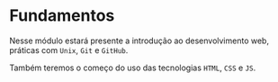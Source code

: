 # Fundamentos

Nesse módulo estará presente a introdução ao desenvolvimento web, práticas com `Unix`, `Git` e `GitHub`.

Também teremos o começo do uso das tecnologias `HTML`, `CSS` e `JS`.
